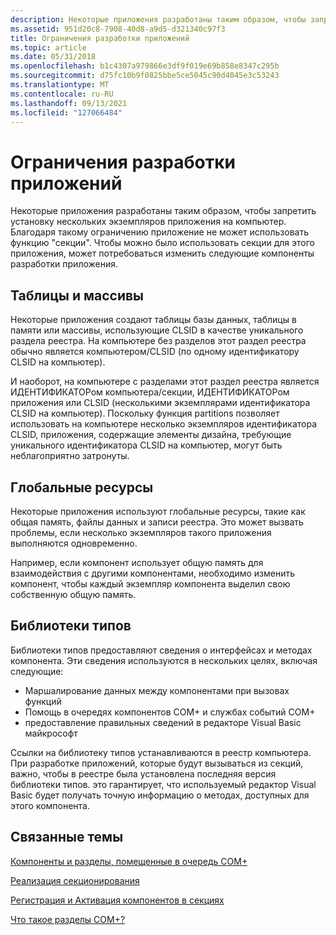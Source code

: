 ```yaml
---
description: Некоторые приложения разработаны таким образом, чтобы запретить установку нескольких экземпляров приложения на компьютер.
ms.assetid: 951d20c8-7908-40d8-a9d5-d321340c97f3
title: Ограничения разработки приложений
ms.topic: article
ms.date: 05/31/2018
ms.openlocfilehash: b1c4307a979866e3df9f019e69b858e8347c295b
ms.sourcegitcommit: d75fc10b9f0825bbe5ce5045c90d4045e3c53243
ms.translationtype: MT
ms.contentlocale: ru-RU
ms.lasthandoff: 09/13/2021
ms.locfileid: "127066484"
---
```

# <a name="application-design-restrictions"></a>Ограничения разработки приложений

Некоторые приложения разработаны таким образом, чтобы запретить установку нескольких экземпляров приложения на компьютер. Благодаря такому ограничению приложение не может использовать функцию "секции". Чтобы можно было использовать секции для этого приложения, может потребоваться изменить следующие компоненты разработки приложения.

## <a name="tables-and-arrays"></a>Таблицы и массивы

Некоторые приложения создают таблицы базы данных, таблицы в памяти или массивы, использующие CLSID в качестве уникального раздела реестра. На компьютере без разделов этот раздел реестра обычно является компьютером/CLSID (по одному идентификатору CLSID на компьютер).

И наоборот, на компьютере с разделами этот раздел реестра является ИДЕНТИФИКАТОРом компьютера/секции, ИДЕНТИФИКАТОРом приложения или CLSID (несколькими экземплярами идентификатора CLSID на компьютер). Поскольку функция partitions позволяет использовать на компьютере несколько экземпляров идентификатора CLSID, приложения, содержащие элементы дизайна, требующие уникального идентификатора CLSID на компьютер, могут быть неблагоприятно затронуты.

## <a name="global-resources"></a>Глобальные ресурсы

Некоторые приложения используют глобальные ресурсы, такие как общая память, файлы данных и записи реестра. Это может вызвать проблемы, если несколько экземпляров такого приложения выполняются одновременно.

Например, если компонент использует общую память для взаимодействия с другими компонентами, необходимо изменить компонент, чтобы каждый экземпляр компонента выделил свою собственную общую память.

## <a name="type-libraries"></a>Библиотеки типов

Библиотеки типов предоставляют сведения о интерфейсах и методах компонента. Эти сведения используются в нескольких целях, включая следующие:

-   Маршалирование данных между компонентами при вызовах функций
-   Помощь в очередях компонентов COM+ и службах событий COM+
-   предоставление правильных сведений в редакторе Visual Basic майкрософт

Ссылки на библиотеку типов устанавливаются в реестр компьютера. При разработке приложений, которые будут вызываться из секций, важно, чтобы в реестре была установлена последняя версия библиотеки типов. это гарантирует, что используемый редактор Visual Basic будет получать точную информацию о методах, доступных для этого компонента.

## <a name="related-topics"></a>Связанные темы

<dl> <dt>

[Компоненты и разделы, помещенные в очередь COM+](com--queued-components-and-partitions.md)
</dt> <dt>

[Реализация секционирования](partition-implementation.md)
</dt> <dt>

[Регистрация и Активация компонентов в секциях](registering-and-activating-components-in-partitions.md)
</dt> <dt>

[Что такое разделы COM+?](what-are-com--partitions-.md)
</dt> </dl>

 

 



